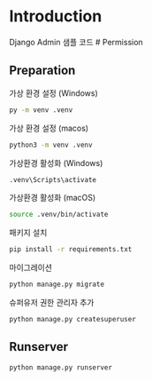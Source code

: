# Introduction

Django Admin 샘플 코드 #
Permission

## Preparation

가상 환경 설정 (Windows)

```cmd
py -m venv .venv
```

가상 환경 설정 (macos)

```zsh
python3 -m venv .venv
```

가상환경 활성화 (Windows)

```cmd
.venv\Scripts\activate
```

가상환경 활성화 (macOS)

```zsh
source .venv/bin/activate
```

패키지 설치

```zsh
pip install -r requirements.txt
```

마이그레이션

```zsh
python manage.py migrate
```

슈퍼유저 권한 관리자 추가

```zsh
python manage.py createsuperuser
```

## Runserver

```zsh
python manage.py runserver
```
